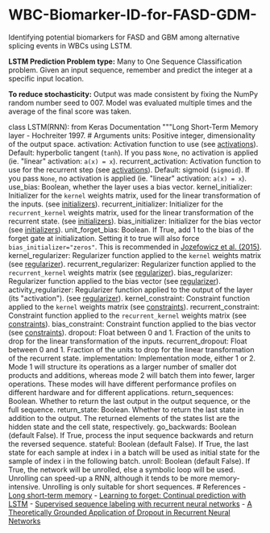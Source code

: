 # WBC-Biomarker-ID-for-FASD-GDM-
Identifying potential biomarkers for FASD and GBM among alternative splicing events in WBCs using LSTM.

**LSTM Prediction Problem type:** Many to One Sequence Classification problem. Given an input sequence, remember and predict the integer at a specific input location.

**To reduce stochasticity:**
  Output was made consistent by fixing the NumPy random number seed to 007.
  Model was evaluated multiple times and the average of the final score was taken.

class LSTM(RNN): from Keras Documentation
    """Long Short-Term Memory layer - Hochreiter 1997.
    # Arguments
        units: Positive integer, dimensionality of the output space.
        activation: Activation function to use
            (see [activations](../activations.md)).
            Default: hyperbolic tangent (`tanh`).
            If you pass `None`, no activation is applied
            (ie. "linear" activation: `a(x) = x`).
        recurrent_activation: Activation function to use
            for the recurrent step
            (see [activations](../activations.md)).
            Default: sigmoid (`sigmoid`).
            If you pass `None`, no activation is applied
            (ie. "linear" activation: `a(x) = x`).
        use_bias: Boolean, whether the layer uses a bias vector.
        kernel_initializer: Initializer for the `kernel` weights matrix,
            used for the linear transformation of the inputs.
            (see [initializers](../initializers.md)).
        recurrent_initializer: Initializer for the `recurrent_kernel`
            weights matrix,
            used for the linear transformation of the recurrent state.
            (see [initializers](../initializers.md)).
        bias_initializer: Initializer for the bias vector
            (see [initializers](../initializers.md)).
        unit_forget_bias: Boolean.
            If True, add 1 to the bias of the forget gate at initialization.
            Setting it to true will also force `bias_initializer="zeros"`.
            This is recommended in [Jozefowicz et al. (2015)](
            http://www.jmlr.org/proceedings/papers/v37/jozefowicz15.pdf).
        kernel_regularizer: Regularizer function applied to
            the `kernel` weights matrix
            (see [regularizer](../regularizers.md)).
        recurrent_regularizer: Regularizer function applied to
            the `recurrent_kernel` weights matrix
            (see [regularizer](../regularizers.md)).
        bias_regularizer: Regularizer function applied to the bias vector
            (see [regularizer](../regularizers.md)).
        activity_regularizer: Regularizer function applied to
            the output of the layer (its "activation").
            (see [regularizer](../regularizers.md)).
        kernel_constraint: Constraint function applied to
            the `kernel` weights matrix
            (see [constraints](../constraints.md)).
        recurrent_constraint: Constraint function applied to
            the `recurrent_kernel` weights matrix
            (see [constraints](../constraints.md)).
        bias_constraint: Constraint function applied to the bias vector
            (see [constraints](../constraints.md)).
        dropout: Float between 0 and 1.
            Fraction of the units to drop for
            the linear transformation of the inputs.
        recurrent_dropout: Float between 0 and 1.
            Fraction of the units to drop for
            the linear transformation of the recurrent state.
        implementation: Implementation mode, either 1 or 2.
            Mode 1 will structure its operations as a larger number of
            smaller dot products and additions, whereas mode 2 will
            batch them into fewer, larger operations. These modes will
            have different performance profiles on different hardware and
            for different applications.
        return_sequences: Boolean. Whether to return the last output
            in the output sequence, or the full sequence.
        return_state: Boolean. Whether to return the last state
            in addition to the output. The returned elements of the
            states list are the hidden state and the cell state, respectively.
        go_backwards: Boolean (default False).
            If True, process the input sequence backwards and return the
            reversed sequence.
        stateful: Boolean (default False). If True, the last state
            for each sample at index i in a batch will be used as initial
            state for the sample of index i in the following batch.
        unroll: Boolean (default False).
            If True, the network will be unrolled,
            else a symbolic loop will be used.
            Unrolling can speed-up a RNN,
            although it tends to be more memory-intensive.
            Unrolling is only suitable for short sequences.
    # References
        - [Long short-term memory](
          http://www.bioinf.jku.at/publications/older/2604.pdf)
        - [Learning to forget: Continual prediction with LSTM](
          http://www.mitpressjournals.org/doi/pdf/10.1162/089976600300015015)
        - [Supervised sequence labeling with recurrent neural networks](
          http://www.cs.toronto.edu/~graves/preprint.pdf)
        - [A Theoretically Grounded Application of Dropout in
           Recurrent Neural Networks](https://arxiv.org/abs/1512.05287)
 
